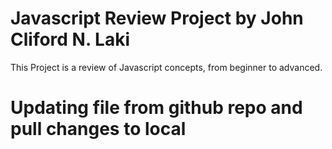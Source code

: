 
# Javascript Review Project by John Cliford N. Laki
This Project is a review of Javascript concepts, from beginner to advanced.
# Updating file from github repo and pull changes to local
